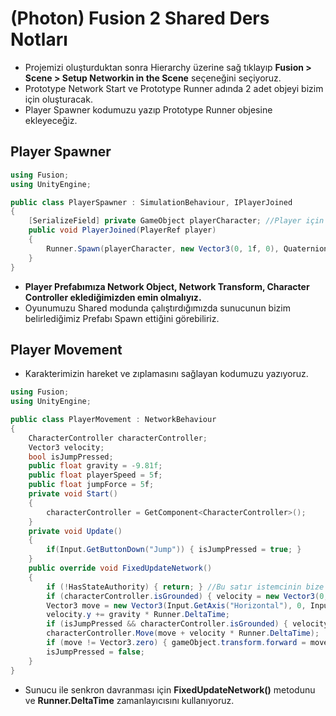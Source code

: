 # (Photon) Fusion 2 Shared Ders Notları

- Projemizi oluşturduktan sonra Hierarchy üzerine sağ tıklayıp **Fusion > Scene > Setup Networkin in the Scene** seçeneğini seçiyoruz.
- Prototype Network Start ve Prototype Runner adında 2 adet objeyi bizim için oluşturacak.
- Player Spawner kodumuzu yazıp Prototype Runner objesine ekleyeceğiz.

## Player Spawner

```c#
using Fusion;
using UnityEngine;

public class PlayerSpawner : SimulationBehaviour, IPlayerJoined
{
    [SerializeField] private GameObject playerCharacter; //Player için hazırladığımız GameObject
    public void PlayerJoined(PlayerRef player)
    {
        Runner.Spawn(playerCharacter, new Vector3(0, 1f, 0), Quaternion.identity);
    }
}
```
- **Player Prefabımıza Network Object, Network Transform, Character Controller eklediğimizden emin olmalıyız.**
- Oyunumuzu Shared modunda çalıştırdığımızda sunucunun bizim belirlediğimiz Prefabı Spawn ettiğini görebiliriz.

## Player Movement

- Karakterimizin hareket ve zıplamasını sağlayan kodumuzu yazıyoruz.

```c#
using Fusion;
using UnityEngine;

public class PlayerMovement : NetworkBehaviour
{
    CharacterController characterController;
    Vector3 velocity;
    bool isJumpPressed;
    public float gravity = -9.81f;
    public float playerSpeed = 5f;
    public float jumpForce = 5f;
    private void Start()
    {
        characterController = GetComponent<CharacterController>();
    }
    private void Update()
    {
        if(Input.GetButtonDown("Jump")) { isJumpPressed = true; }
    }
    public override void FixedUpdateNetwork()
    {
        if (!HasStateAuthority) { return; } //Bu satır istemcinin bize ait olup olmadığını kontrol eden önemli bir parçadır.
        if (characterController.isGrounded) { velocity = new Vector3(0, -1, 0); }
        Vector3 move = new Vector3(Input.GetAxis("Horizontal"), 0, Input.GetAxis("Vertical")) * Runner.DeltaTime * playerSpeed;
        velocity.y += gravity * Runner.DeltaTime;
        if (isJumpPressed && characterController.isGrounded) { velocity.y += jumpForce; }
        characterController.Move(move + velocity * Runner.DeltaTime);
        if (move != Vector3.zero) { gameObject.transform.forward = move; }
        isJumpPressed = false;
    }
}
```
- Sunucu ile senkron davranması için **FixedUpdateNetwork()** metodunu ve **Runner.DeltaTime** zamanlayıcısını kullanıyoruz.
